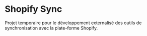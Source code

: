 # Shopify Sync

Projet temporaire pour le développement externalisé des outils de synchronisation avec la plate-forme Shopify.